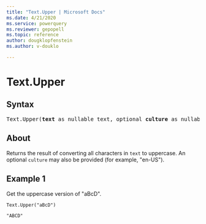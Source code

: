 ```yaml
---
title: "Text.Upper | Microsoft Docs"
ms.date: 4/21/2020
ms.service: powerquery
ms.reviewer: gepopell
ms.topic: reference
author: dougklopfenstein
ms.author: v-douklo

---
```

# Text.Upper

## Syntax

<pre>
Text.Upper(<b>text</b> as nullable text, optional <b>culture</b> as nullable text) as nullable text
</pre>  
  
## About  
Returns the result of converting all characters in `text` to uppercase. An optional `culture` may also be provided (for example, "en-US").

## Example 1
Get the uppercase version of "aBcD".

```powerquery-m
Text.Upper("aBcD")
```

`"ABCD"`
